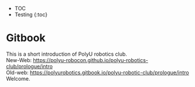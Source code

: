 * TOC
* Testing
{:toc}

# Gitbook
This is a short introduction of PolyU robotics club.  
New-Web: https://polyu-robocon.github.io/polyu-robotics-club/prologue/intro  
Old-web: https://polyurobotics.gitbook.io/polyu-robotic-club/prologue/intro  
Welcome.


